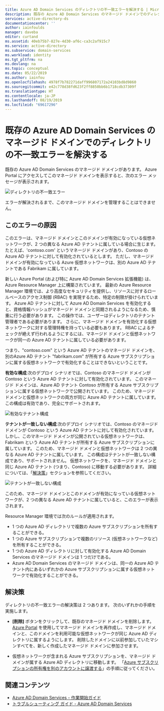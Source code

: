 ```yaml
---
title: Azure AD Domain Services のディレクトリの不一致エラーを解決する | Microsoft Docs
description: 既存の Azure AD Domain Services のマネージド ドメインでのディレクトリの不一致エラーの詳細と解決方法
services: active-directory-ds
documentationcenter: ''
author: iainfoulds
manager: daveba
editor: curtand
ms.assetid: 40eb75b7-827e-4d30-af6c-ca3c2af915c7
ms.service: active-directory
ms.subservice: domain-services
ms.workload: identity
ms.tgt_pltfrm: na
ms.devlang: na
ms.topic: conceptual
ms.date: 05/22/2019
ms.author: iainfou
ms.openlocfilehash: 4978f7b782271daff996807172a24103bd8d9860
ms.sourcegitcommit: e42c778d38fd623f2ff8850bb6b1718cdb37309f
ms.translationtype: HT
ms.contentlocale: ja-JP
ms.lasthandoff: 08/19/2019
ms.locfileid: "69617296"
---
```

# <a name="resolve-mismatched-directory-errors-for-existing-azure-ad-domain-services-managed-domains"></a>既存の Azure AD Domain Services のマネージド ドメインでのディレクトリの不一致エラーを解決する
既存の Azure AD Domain Services のマネージド ドメインがあります。 Azure Portal にアクセスしてこのマネージド ドメインを表示すると、次のエラー メッセージが表示されます。

![ディレクトリの不一致エラー](./media/getting-started/mismatched-tenant-error.png)

エラーが解決されるまで、このマネージド ドメインを管理することはできません。


## <a name="whats-causing-this-error"></a>このエラーの原因
このエラーは、マネージド ドメインとこのドメインが有効になっている仮想ネットワークが、2 つの異なる Azure AD テナントに属している場合に生じます。 たとえば、'contoso.com' というマネージド ドメインがあり、Contoso の Azure AD テナントに対して有効化されているとします。 ただし、マネージド ドメインが有効になっている Azure 仮想ネットワークは、別の Azure AD テナントである Fabrikam に属しています。

新しい Azure Portal (および特に Azure AD Domain Services 拡張機能) は、Azure Resource Manager 上に構築されています。 最新の Azure Resource Manager 環境では、より高度なセキュリティを提供し、リソースに対するロールベースのアクセス制御 (RBAC) を実現するため、特定の制限が掛けられています。 Azure AD テナントに対して Azure AD Domain Services を有効化すると、資格情報ハッシュがマネージド ドメインと同期されるようになるため、慎重に行う必要があります。 この操作では、ユーザーはディレクトリのテナント管理者である必要があります。 さらに、マネージド ドメインを有効化する仮想ネットワークに対する管理特権を持っている必要もあります。 RBAC によるチェックが絶えず行われるようにするには、マネージド ドメインと仮想ネットワークが同一の Azure AD テナントに属している必要があります。

つまり、"contoso.com" という Azure AD テナントのマネージド ドメインを、別のAzure AD テナント "fabrikam.com" が所有する Azure サブスクリプションに属する仮想ネットワークで有効化することはできないということです。 

**有効な構成**:次のデプロイ シナリオでは、Contoso のマネージド ドメインが Contoso という Azure AD テナントに対して有効化されています。 このマネージド ドメインは、Azure AD テナント Contoso が所有する Azure サブスクリプションに属する仮想ネットワークで公開されています。 このため、マネージド ドメインと仮想ネットワークの両方が同じ Azure AD テナントに属しています。 この構成は有効であり、完全にサポートされます。

![有効なテナント構成](./media/getting-started/valid-tenant-config.png)

**テナントが一致しない構成**:次のデプロイ シナリオでは、Contoso のマネージド ドメインが Contoso という Azure AD テナントに対して有効化されています。 しかし、このマネージド ドメインが公開されている仮想ネットワークは、Fabrikam という Azure AD テナントが所有する Azure サブスクリプションに属しています。 このため、マネージド ドメインと仮想ネットワークは 2 つの異なる Azure AD テナントに属しています。 この構成はテナントが一致しない構成であり、サポートされません。 仮想ネットワークを、マネージド ドメインと同じ Azure AD テナント (つまり、Contoso) に移動する必要があります。 詳細については、「[解決策](#resolution)」セクションを参照してください。

![テナントが一致しない構成](./media/getting-started/mismatched-tenant-config.png)

このため、マネージド ドメインとこのドメインが有効になっている仮想ネットワークが、2 つの異なる Azure AD テナントに属していると、このエラーが表示されます。

Resource Manager 環境では次のルールが適用されます。
- 1 つの Azure AD ディレクトリで複数の Azure サブスクリプションを所有することができる。
- 1 つの Azure サブスクリプションで複数のリソース (仮想ネットワークなど) を所有することができる。
- 1 つの Azure AD ディレクトリに対して有効化する Azure AD Domain Services のマネージド ドメインは 1 つだけである。
- Azure AD Domain Services のマネージド ドメインは、同一の Azure AD テナント内にあるいずれかの Azure サブスクリプションに属する仮想ネットワークで有効化することができる。


## <a name="resolution"></a>解決策
ディレクトリの不一致エラーの解決策は 2 つあります。 次のいずれかの手順を実施します。

- **[削除]** ボタンをクリックして、既存のマネージド ドメインを削除します。 [Azure Portal](https://portal.azure.com) を使用してマネージド ドメインを再作成し、マネージド ドメインと、このドメインを利用可能な仮想ネットワークが同じ Azure AD ディレクトリに属するようにします。 削除したドメインに以前参加していたマシンすべてを、新しく作成したマネージド ドメインに参加させます。

- 仮想ネットワークが含まれる Azure サブスクリプションを、マネージド ドメインが属する Azure AD ディレクトリに移動します。 「[Azure サブスクリプションの所有権を別のアカウントに譲渡する](../billing/billing-subscription-transfer.md)」の手順に従ってください。


## <a name="related-content"></a>関連コンテンツ
* [Azure AD Domain Services - 作業開始ガイド](tutorial-create-instance.md)
* [トラブルシューティング ガイド - Azure AD Domain Services](troubleshoot.md)
